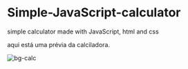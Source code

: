 # Simple-JavaScript-calculator
 simple calculator made with JavaScript, html and css

aqui está uma prévia da calciladora.

![bg-calc](https://user-images.githubusercontent.com/46785525/76584608-f1b3ab80-64ba-11ea-838e-cbd2b58f5639.png)
